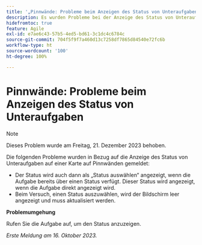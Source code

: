 ```yaml
---
title: '„Pinnwände: Probleme beim Anzeigen des Status von Unteraufgaben“'
description: Es wurden Probleme bei der Anzeige des Status von Unteraufgaben auf einer Karte auf Pinnwänden gemeldet.
hidefromtoc: true
feature: Agile
exl-id: e7ae6c43-57b5-4ed5-bd61-3c1dc4c6784c
source-git-commit: 704f5f9f7a460d13c7258df7865d84540e72fc6b
workflow-type: ht
source-wordcount: '100'
ht-degree: 100%

---
```


# Pinnwände: Probleme beim Anzeigen des Status von Unteraufgaben

>[!NOTE]
>
>Dieses Problem wurde am Freitag, 21. Dezember 2023 behoben.

Die folgenden Probleme wurden in Bezug auf die Anzeige des Status von Unteraufgaben auf einer Karte auf Pinnwänden gemeldet:

* Der Status wird auch dann als „Status auswählen“ angezeigt, wenn die Aufgabe bereits über einen Status verfügt. Dieser Status wird angezeigt, wenn die Aufgabe direkt angezeigt wird.
* Beim Versuch, einen Status auszuwählen, wird der Bildschirm leer angezeigt und muss aktualisiert werden.

**Problemumgehung**

Rufen Sie die Aufgabe auf, um den Status anzuzeigen.

_Erste Meldung am 16. Oktober 2023._
